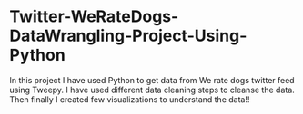 # Twitter-WeRateDogs-DataWrangling-Project-Using-Python
In this project I have used Python to get data from We rate dogs twitter feed using Tweepy. I have used different data cleaning steps to cleanse the data. Then finally I created few visualizations to understand the data!!
